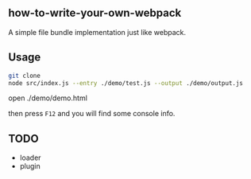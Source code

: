 ## how-to-write-your-own-webpack

A simple file bundle implementation just like webpack.

## Usage

```bash
git clone 
node src/index.js --entry ./demo/test.js --output ./demo/output.js
```
open ./demo/demo.html

then press ```F12``` and you will find some console info.

## TODO
* loader
* plugin
